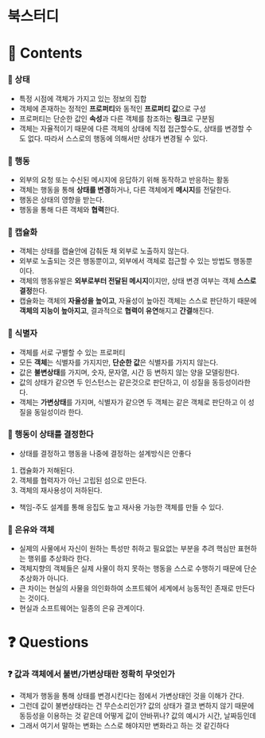 # 북스터디

# 📌 Contents

### 📌 상태

- 특정 시점에 객체가 가지고 있는 정보의 집합
- 객체에 존재하는 정적인 **프로퍼티**와 동적인 **프로퍼티 값**으로 구성
- 프로퍼티는 단순한 값인 **속성**과 다른 객체를 참조하는 **링크**로 구분됨
- 객체는 자율적이기 때문에 다른 객체의 상태에 직접 접근할수도, 상태를 변경할 수도 없다. 따라서 스스로의 행동에 의해서만 상태가 변경될 수 있다.

### 📌 행동

- 외부의 요청 또는 수신된 메시지에 응답하기 위해 동작하고 반응하는 활동
- 객체는 행동을 통해 **상태를 변경**하거나, 다른 객체에게 **메시지**를 전달한다.
- 행동은 상태의 영향을 받는다.
- 행동을 통해 다른 객체와 **협력**한다.

### 📌 캡슐화

- 객체는 상태를 캡슐안에 감춰둔 채 외부로 노출하지 않는다.
- 외부로 노출되는 것은 행동뿐이고, 외부에서 객체로 접근할 수 있는 방법도 행동뿐이다.
- 객체의 행동유발은 **외부로부터 전달된 메시지**이지만, 상태 변경 여부는 객체 **스스로 결정**한다.
- 캡슐화는 객체의 **자율성을 높이고**, 자율성이 높아진 객체는 스스로 판단하기 때문에 **객체의 지능이 높아지고**, 결과적으로 **협력이 유연**해지고 **간결**해진다.

### 📌 식별자

- 객체를 서로 구별할 수 있는 프로퍼티
- 모든 **객체**는 식별자를 가지지만, **단순한 값**은 식별자를 가지지 않는다.
- 값은  **불변상태**를 가지며, 숫자, 문자열, 시간 등 변하지 않는 양을 모델링한다.
- 값의 상태가 같으면 두 인스턴스는 같은것으로 판단하고, 이 성질을 동등성이라한다.
- 객체는 **가변상태**를 가지며, 식별자가 같으면 두 객체는 같은 객체로 판단하고 이 성질을 동일성이라 한다.

### 📌 행동이 상태를 결정한다

- 상태를 결정하고 행동을 나중에 결정하는 설계방식은 안좋다
1. 캡슐화가 저해된다.
2. 객체를 협력자가 아닌 고립된 섬으로 만든다. 
3. 객체의 재사용성이 저하된다.
- 책임-주도 설계를 통해 응집도 높고 재사용 가능한 객체를 만들 수 있다.

### 📌 은유와 객체

- 실제의 사물에서 자신이 원하는 특성만 취하고 필요없는 부분을 추려 핵심만 표현하는 행위를 추상화라 한다.
- 객체지향의 객체들은 실제 사물이 하지 못하는 행동을 스스로 수행하기 때문에 단순 추상화가 아니다.
- 큰 차이는 현실의 사물을 의인화하여 소프트웨어 세계에서 능동적인 존재로 만든다는 것이다.
- 현실과 소프트웨어는 일종의 은유 관계이다.

# ❓ Questions

### ❓ 값과 객체에서 불변/가변상태란 정확히 무엇인가

- 객체가 행동을 통해 상태를 변경시킨다는 점에서 가변상태인 것을 이해가 간다.
- 그런데 값이 불변상태라는 건 무슨소리인가? 값의 상태가 결코 변하지 않기 때문에 동등성을 이용하는 것 같은데 어떻게 값이 안바뀌나? 값의 예시가 시간, 날짜등인데
- 그래서 여기서 말하는 변화는 스스로 해야지만 변화라고 하는 것 같긴하다
